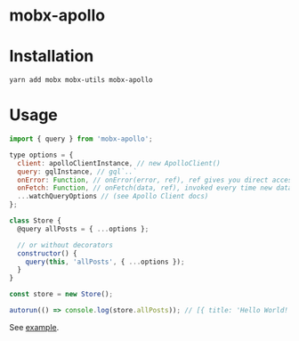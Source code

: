 # mobx-apollo

# Installation
`yarn add mobx mobx-utils mobx-apollo`

# Usage
```javascript
import { query } from 'mobx-apollo';

type options = {
  client: apolloClientInstance, // new ApolloClient()
  query: gqlInstance, // gql`..`
  onError: Function, // onError(error, ref), ref gives you direct access to your store
  onFetch: Function, // onFetch(data, ref), invoked every time new data is fetched
  ...watchQueryOptions // (see Apollo Client docs)
};

class Store {
  @query allPosts = { ...options };

  // or without decorators
  constructor() {
    query(this, 'allPosts', { ...options });
  }
}

const store = new Store();

autorun(() => console.log(store.allPosts)); // [{ title: 'Hello World!' }]
```

See [example](https://github.com/sonaye/mobx-apollo/tree/master/example).
